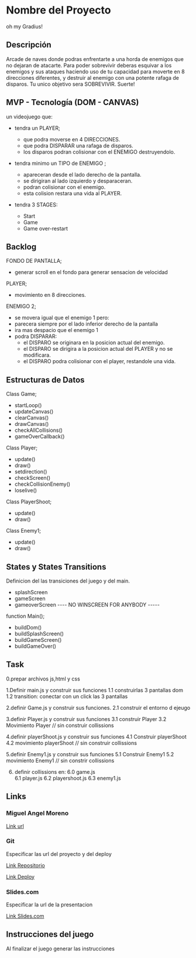 # Nombre del Proyecto
oh my Gradius!
## Descripción
 Arcade de naves donde podras enfrentarte a una horda de enemigos que no dejaran de atacarte.
 Para poder sobrevivir deberas esquivar a los enemigos y sus ataques haciendo uso de tu capacidad para moverte en 8 direcciones diferentes, y destruir al enemigo con una potente rafaga de disparos. 
 Tu unico objetivo sera SOBREVIVIR.
 Suerte!
## MVP - Tecnología (DOM - CANVAS)

 un videojuego que:
 - tendra un PLAYER;
    - que podra moverse en 4 DIRECCIONES. 
    - que podra DISPARAR una rafaga de disparos.
    - los disparos podran colisionar con el ENEMIGO destruyendolo.
- tendra minimo un TIPO de ENEMIGO ;
    - apareceran desde el lado derecho de la pantalla.
    - se dirigiran al lado izquierdo y desparaceran.
    - podran colisionar con el enemigo.
    - esta colision restara una vida al PLAYER.

- tendra 3 STAGES:
    - Start
    - Game
    - Game over-restart

## Backlog

FONDO DE PANTALLA;
- generar scroll en el fondo para generar sensacion de velocidad

PLAYER;
- movimiento en 8 direcciones.

ENEMIGO 2;
- se movera igual que el enemigo 1 pero:
- parecera siempre por el lado inferior derecho de la pantalla
- ira mas despacio que el enemigo 1
- podra DISPARAR:
    - el DISPARO se originara en la posicion actual del enemigo.
    - el DISPARO se dirigira a la posicion actual del PLAYER y no se modificara.
    - el DISPARO podra colisionar con el player, restandole una vida.


## Estructuras de Datos


Class Game;
- startLoop()
- updateCanvas()
- clearCanvas()
- drawCanvas()
- checkAllCollisions()
- gameOverCallback()

Class Player;
- update()
- draw()
- setdirection()
- checkScreen()
- checkCollisionEnemy()
- loselive()

Class PlayerShoot;
- update()
- draw()

Class Enemy1;
- update()
- draw()


## States y States Transitions

Definicion del las transiciones del juego y del main.

- splashScreen
- gameScreen
- gameoverScreen
---- NO WINSCREEN FOR ANYBODY -----

 function Main();
- buildDom()
- buildSplashScreen()
- buildGameScreen()
- buildGameOver()

## Task

0.prepar archivos js,html y css

1.Definir main.js y construir sus funciones
1.1 construirlas 3 pantallas dom
1.2 transition: conectar con un click las 3 pantallas

2.definir Game.js y construir sus funciones.
2.1 construir el entorno d ejeugo

3.definir Player.js y construir sus funciones
3.1 construir Player
3.2 Movimiento Player
// sin construir collissions

4.definir playerShoot.js y construir sus funciones
4.1 Construir playerShoot
4.2 movimiento playerShoot
// sin construir collissions 

5.definir Enemy1.js y construir sus funciones
5.1 Construir Enemy1
5.2 movimiento Enemy1
// sin constrir collissions

6. definir collissions en:
  6.0 game.js   
  6.1 player.js
  6.2 playershoot.js
  6.3 enemy1.js




## Links

### Miguel Angel Moreno

[Link url](www.linkedin.com/in/miguel-angel-moreno-architect)

### Git

Especificar las url del proyecto y del deploy

[Link Repositorio](https://github.com/MiguelMorenoGit/Ironhack-Module1-GameProject)

[Link Deploy](http://github.com)

### Slides.com

Especificar la url de la presentacion

[Link Slides.com](http://slides.com)

## Instrucciones del juego 

Al finalizar el juego generar las instrucciones



